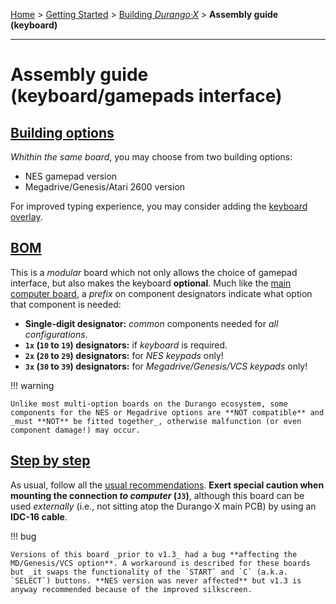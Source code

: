[Home](../../index.md) > [Getting Started](../../started.md) > [Building _Durango·X_](../building.md) > **Assembly guide (keyboard)**
___
# Assembly guide (keyboard/gamepads interface)

## [Building options](kbd/options.md)

_Whithin the same board_, you may choose from two building options:

- NES gamepad version
- Megadrive/Genesis/Atari 2600 version

For improved typing experience, you may consider adding the [keyboard overlay](../../hard/acc.md).

## [BOM](kbd/bom.md)

This is a _modular_ board which not only allows the choice of gamepad interface, but also makes the keyboard **optional**. Much like the [main computer board](), a _prefix_ on component designators indicate what option that component is needed:

- **Single-digit designator:** _common_ components needed for _all configurations_.
- **`1x` (`10` to `19`) designators:** if _keyboard_ is required.
- **`2x` (`20` to `29`) designators:** for _NES keypads_ only!
- **`3x` (`30` to `39`) designators:** for _Megadrive/Genesis/VCS keypads_ only!

!!! warning

	Unlike most multi-option boards on the Durango ecosystem, some components for the NES or Megadrive options are **NOT compatible** and _must **NOT** be fitted together_, otherwise malfunction (or even component damage!) may occur.

## [Step by step](kbd/steps.md)

As usual, follow all the [usual recommendations](general.md).  **Exert special caution when mounting the connection _to computer_ (`J3`)**, although this board can be used _externally_ (i.e., not sitting atop the Durango·X main PCB) by using an **IDC-16 cable**.

!!! bug

	Versions of this board _prior to v1.3_ had a bug **affecting the MD/Genesis/VCS option**. A workaround is described for these boards but _it swaps the functionality of the `START` and `C` (a.k.a. `SELECT`) buttons. **NES version was never affected** but v1.3 is anyway recommended because of the improved silkscreen.
 

